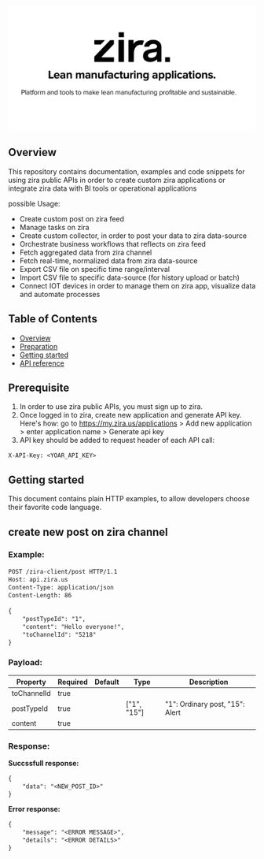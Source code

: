 
![zira](images/zira-repo-image.png)
## Overview
This repository contains documentation, examples and code snippets for using zira public APIs in order to create custom zira applications
or integrate zira data with BI tools or operational applications

possible Usage:
 - Create custom post on zira feed
 - Manage tasks on zira
 - Create custom collector, in order to post your data to zira data-source
 - Orchestrate business workflows that reflects on zira feed
 - Fetch aggregated data from zira channel
 - Fetch real-time, normalized data from zira data-source
 - Export CSV file on specific time range/interval
 - Import CSV file to specific data-source (for history upload or batch)
 - Connect IOT devices in order to manage them on zira app, visualize data and automate processes

## Table of Contents
  - [Overview](#overview)
  - [Preparation](#preparation)
  - [Getting started](#getting-started)
  - [API reference](API.md)

## Prerequisite
1. In order to use zira public APIs, you must sign up to zira. 
2. Once logged in to zira, create new application and generate API key.
   Here's how:
      go to https://my.zira.us/applications > Add new application > enter application name > Generate api key
3. API key should be added to request header of each API call:

```
X-API-Key: <YOAR_API_KEY>
```

## Getting started 

This document contains plain HTTP examples, to allow developers choose their favorite code language. 


## create new post on zira channel

### Example:
```
POST /zira-client/post HTTP/1.1
Host: api.zira.us
Content-Type: application/json
Content-Length: 86

{
    "postTypeId": "1",
    "content": "Hello everyone!",
    "toChannelId": "5218"
}
```
### Payload:

| Property    | Required | Default | Type        | Description                     |
| ----------- | -------- | ------- | ----------- | ------------------------------- |
| toChannelId | true     |         |             |                                 |
| postTypeId  | true     |         | ["1", "15"] | "1": Ordinary post, "15": Alert |
| content     | true     |         |             |                                 |

### Response:

**Succssfull response:**

```
{
    "data": "<NEW_POST_ID>"
}
```
**Error response:**
```
{
    "message": "<ERROR MESSAGE>",
    "details": "<ERROR DETAILS>"
}
```
